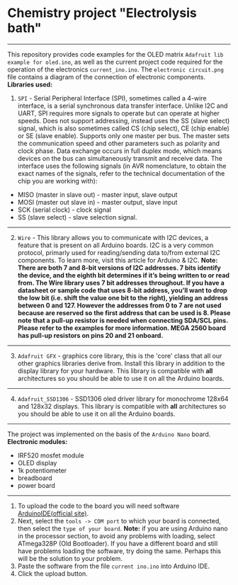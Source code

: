 # Chemistry project "Electrolysis bath"
---
This repository provides code examples for the OLED matrix `Adafruit lib example for oled.ino`, as well as the current project code required for the operation of the electronics `current_ino.ino`. The `electronic circuit.png` file contains a diagram of the connection of electronic components.
**Libraries used:**
1. `SPI` - Serial Peripheral Interface (SPI), sometimes called a 4-wire interface, is a serial synchronous data transfer interface.
Unlike I2C and UART, SPI requires more signals to operate but can operate at higher speeds. Does not support addressing, instead uses the SS (slave select) signal, which is also sometimes called CS (chip select), CE (chip enable) or SE (slave enable). Supports only one master per bus. The master sets the communication speed and other parameters such as polarity and clock phase. Data exchange occurs in full duplex mode, which means devices on the bus can simultaneously transmit and receive data. The interface uses the following signals (in AVR nomenclature, to obtain the exact names of the signals, refer to the technical documentation of the chip you are working with):

  * MISO (master in slave out) - master input, slave output
  * MOSI (master out slave in) - master output, slave input
  * SCK (serial clock) - clock signal
  * SS (slave select) - slave selection signal.
---
2. `Wire` - This library allows you to communicate with I2C devices, a feature that is present on all Arduino boards. I2C is a very common protocol, primarly used for reading/sending data to/from external I2C components. To learn more, visit this article for Arduino & I2C.
**Note: There are both 7 and 8-bit versions of I2C addresses. 7 bits identify the device, and the eighth bit determines if it’s being written to or read from. The Wire library uses 7 bit addresses throughout. If you have a datasheet or sample code that uses 8-bit address, you’ll want to drop the low bit (i.e. shift the value one bit to the right), yielding an address between 0 and 127. However the addresses from 0 to 7 are not used because are reserved so the first address that can be used is 8. Please note that a pull-up resistor is needed when connecting SDA/SCL pins. Please refer to the examples for more information. MEGA 2560 board has pull-up resistors on pins 20 and 21 onboard.**
---
3. `Adafruit GFX` - graphics core library, this is the 'core' class that all our other graphics libraries derive from.
Install this library in addition to the display library for your hardware. This library is compatible with **all** architectures so you should be able to use it on all the Arduino boards.
---
4. `Adafruit_SSD1306` - SSD1306 oled driver library for monochrome 128x64 and 128x32 displays. This library is compatible with **all** architectures so you should be able to use it on all the Arduino boards.
---
The project was implemented on the basis of the `Arduino Nano` board.
**Electronic modules:**
  * IRF520 mosfet module
  * OLED display
  * 1k potentiometer
  * breadboard
  * power board
---
1. To upload the code to the board you will need software [ArduinoIDE(official site)](https://www.arduino.cc/en/software).
2. Next, select the `tools -> COM port` to which your board is connected, then select the `type of your board`. **Note:** if you are using Arduino nano in the processor section, to avoid any problems with loading, select ATmega328P (Old Bootloader). If you have a different board and still have problems loading the software, try doing the same. Perhaps this will be the solution to your problem.
3. Paste the software from the file `current ino.ino` into Arduino IDE.
4. Click the upload button.
